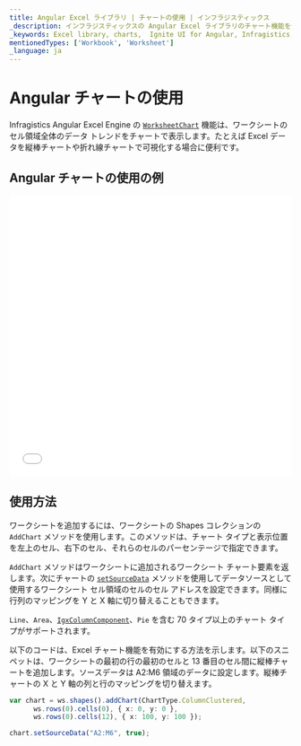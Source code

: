 ```yaml
---
title: Angular Excel ライブラリ | チャートの使用 | インフラジスティックス
_description: インフラジスティックスの Angular Excel ライブラリのチャート機能を使用して、ワークシートのセル領域全体のデータ トレンドをチャートで表示します。Ignite UI for Angular Excel データを 70 種類以上のチャート タイプで可視化できます。
_keywords: Excel library, charts,  Ignite UI for Angular, Infragistics, Excel ライブラリ, チャート, インフラジスティックス
mentionedTypes: ['Workbook', 'Worksheet']
_language: ja
---
```


# Angular チャートの使用

Infragistics Angular Excel Engine の [`WorksheetChart`]({environment:dvApiBaseUrl}/products/ignite-ui-angular/api/docs/typescript/latest/classes/worksheetchart.html) 機能は、ワークシートのセル領域全体のデータ トレンドをチャートで表示します。たとえば Excel データを縦棒チャートや折れ線チャートで可視化する場合に便利です。

## Angular チャートの使用の例

<div class="sample-container loading" style="height: 500px">
    <iframe id="excel-library-overview-sample-iframe" src='{environment:dvDemosBaseUrl}/excel/excel-library-working-with-charts' width="100%" height="100%" seamless frameBorder="0" onload="onXPlatSampleIframeContentLoaded(this);" alt="Angular チャートの使用の例"></iframe>
</div>


<div class="divider--half"></div>

## 使用方法

ワークシートを追加するには、ワークシートの Shapes コレクションの `AddChart` メソッドを使用します。このメソッドは、チャート タイプと表示位置を左上のセル、右下のセル、それらのセルのパーセンテージで指定できます。

`AddChart` メソッドはワークシートに追加されるワークシート チャート要素を返します。次にチャートの [`setSourceData`]({environment:dvApiBaseUrl}/products/ignite-ui-angular/api/docs/typescript/latest/classes/worksheetchart.html#setsourcedata) メソッドを使用してデータソースとして使用するワークシート セル領域のセルのセル アドレスを設定できます。同様に行列のマッピングを Y と X 軸に切り替えることもできます。

`Line`、`Area`、[`IgxColumnComponent`]({environment:dvApiBaseUrl}/products/ignite-ui-angular/api/docs/typescript/latest/classes/igxcolumncomponent.html)、`Pie` を含む 70 タイプ以上のチャート タイプがサポートされます。

以下のコードは、Excel チャート機能を有効にする方法を示します。以下のスニペットは、ワークシートの最初の行の最初のセルと 13 番目のセル間に縦棒チャートを追加します。ソースデータは A2:M6 領域のデータに設定します。縦棒チャートの  X と Y 軸の列と行のマッピングを切り替えます。

```ts
var chart = ws.shapes().addChart(ChartType.ColumnClustered,
      ws.rows(0).cells(0), { x: 0, y: 0 },
      ws.rows(0).cells(12), { x: 100, y: 100 });

chart.setSourceData("A2:M6", true);
```
